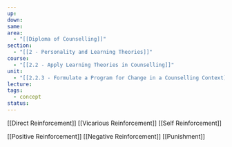 ```yaml
---
up: 
down: 
same: 
area:
  - "[[Diploma of Counselling]]"
section:
  - "[[2 - Personality and Learning Theories]]"
course:
  - "[[2.2 - Apply Learning Theories in Counselling]]"
unit:
  - "[[2.2.3 - Formulate a Program for Change in a Counselling Context]]"
lecture: 
tags:
  - concept
status:
---
```

[[Direct Reinforcement]]
[[Vicarious Reinforcement]]
[[Self Reinforcement]]

[[Positive Reinforcement]]
[[Negative Reinforcement]]
[[Punishment]]